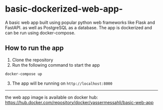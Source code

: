 # basic-dockerized-web-app-
A basic web app built using popular python web frameworks like Flask and FastAPI. as well as PostgreSQL as a database. The app is dockerized and can be run using docker-compose.

## How to run the app
1. Clone the repository
2. Run the following command to start the app
```bash
docker-compose up
```
3. The app will be running on `http://localhost:8000`

--- 
the web app image is available on docker hub: https://hub.docker.com/repository/docker/yassermessahli/basic-web-app
